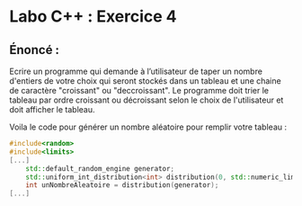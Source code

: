 # Labo C++ : Exercice 4

## Énoncé :
Ecrire un programme qui demande à l’utilisateur de taper un nombre d'entiers de votre choix qui seront stockés dans un tableau et une chaine de caractère "croissant" ou "deccroissant".
Le programme doit trier le tableau par ordre croissant ou décroissant selon le choix de l'utilisateur et doit afficher le tableau.

Voila le code pour générer un nombre aléatoire pour remplir votre tableau  :
``` cpp
#include<random>
#include<limits>
[...]
    std::default_random_engine generator;
    std::uniform_int_distribution<int> distribution(0, std::numeric_limits<int>::max());
    int unNombreAleatoire = distribution(generator);
[...]
```